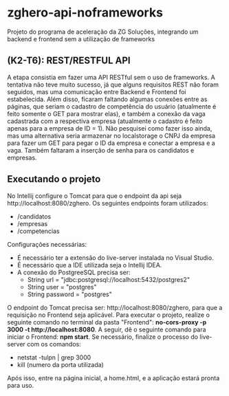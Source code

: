 # zghero-api-noframeworks
Projeto do programa de aceleração da ZG Soluções, integrando um backend e frontend sem a utilização de frameworks

## (K2-T6): REST/RESTFUL API
A etapa consistia em fazer uma API RESTful sem o uso de frameworks. A tentativa não teve muito sucesso, já que alguns requisitos REST não foram seguidos, mas uma comunicação entre Backend e Frontend foi estabelecida. Além disso, ficaram faltando algumas conexões entre as páginas, que seriam o cadastro de competência do usuário (atualmente é feito somente o GET para mostrar elas), e também a conexão da vaga cadastrada com a respectiva empresa (atualmente o cadastro é feito apenas para a empresa de ID = 1). Não pesquisei como fazer isso ainda, mas uma alternativa seria armazenar no localstorage o CNPJ da empresa para fazer um GET para pegar o ID da empresa e conectar a empresa e a vaga. Também faltaram a inserção de senha para os candidatos e empresas.

## Executando o projeto
  No Intellij configure o Tomcat para que o endpoint da api seja http://localhost:8080/zghero. Os seguintes endpoints foram utilizados: </br>
  - /candidatos</br>
  - /empresas</br>
  - /competencias</br>
  
  Configurações necessárias: </br>
  - É necessário ter a extensão do live-server instalada no Visual Studio.</br>
  - É necessário que a IDE utilizada seja o Intellij IDEA.</br>
  - A conexão do PostgreeSQL precisa ser: </br>
    - String url = "jdbc:postgresql://localhost:5432/postgres2"</br>
    - String user = "postgres"</br>
    - String password = "postgres"</br>
 
  O endpoint do Tomcat precisa ser: http://localhost:8080/zghero, para que a requisição no Frontend seja aplicável.
Para executar o projeto, realize o seguinte comando no terminal da pasta "Frontend": **no-cors-proxy -p 3000 -t http://localhost:8080**. 
A seguir, dê o seguinte comando para iniciar o Frontend: **npm start**. Se necessário, finalize o processo do live-server com os comandos: 
  - netstat -tulpn | grep 3000
  - kill (numero da porta utilizada)

Após isso, entre na página inicial, a home.html, e a aplicação estará pronta para uso.
